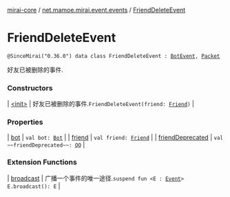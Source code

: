 [mirai-core](../../index.md) / [net.mamoe.mirai.event.events](../index.md) / [FriendDeleteEvent](./index.md)

# FriendDeleteEvent

`@SinceMirai("0.36.0") data class FriendDeleteEvent : `[`BotEvent`](../-bot-event/index.md)`, `[`Packet`](../../net.mamoe.mirai.qqandroid.network/-packet/index.md)

好友已被删除的事件.

### Constructors

| [&lt;init&gt;](-init-.md) | 好友已被删除的事件.`FriendDeleteEvent(friend: `[`Friend`](../../net.mamoe.mirai.contact/-friend/index.md)`)` |

### Properties

| [bot](bot.md) | `val bot: `[`Bot`](../../net.mamoe.mirai/-bot/index.md) |
| [friend](friend.md) | `val friend: `[`Friend`](../../net.mamoe.mirai.contact/-friend/index.md) |
| [friendDeprecated](friend-deprecated.md) | `val ~~friendDeprecated~~: `[`QQ`](../../net.mamoe.mirai.contact/-q-q/index.md) |

### Extension Functions

| [broadcast](../../net.mamoe.mirai.event/broadcast.md) | 广播一个事件的唯一途径.`suspend fun <E : `[`Event`](../../net.mamoe.mirai.event/-event.md)`> E.broadcast(): E` |

